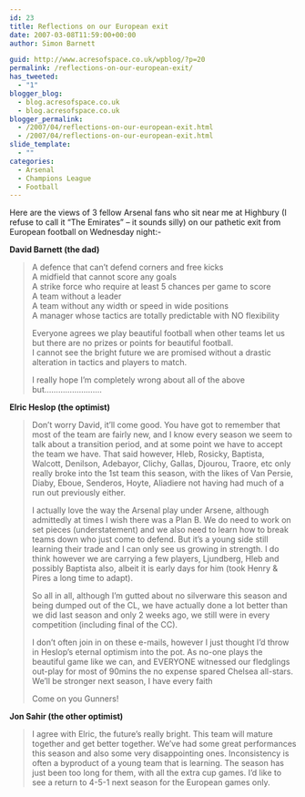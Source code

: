 ```yaml
---
id: 23
title: Reflections on our European exit
date: 2007-03-08T11:59:00+00:00
author: Simon Barnett

guid: http://www.acresofspace.co.uk/wpblog/?p=20
permalink: /reflections-on-our-european-exit/
has_tweeted:
  - "1"
blogger_blog:
  - blog.acresofspace.co.uk
  - blog.acresofspace.co.uk
blogger_permalink:
  - /2007/04/reflections-on-our-european-exit.html
  - /2007/04/reflections-on-our-european-exit.html
slide_template:
  - ""
categories:
  - Arsenal
  - Champions League
  - Football
---
```

Here are the views of 3 fellow Arsenal fans who sit near me at Highbury (I refuse to call it &#8220;The Emirates&#8221; &#8211; it sounds silly) on our pathetic exit from European football on Wednesday night:-

<!--more-->

<span style="font-weight: bold">David Barnett (the dad)</span>

> A defence that can&#8217;t defend corners and free kicks  
> A midfield that cannot score any goals  
> A strike force who require at least 5 chances per game to score  
> A team without a leader  
> A team without any width or speed in wide positions  
> A manager whose tactics are totally predictable with NO flexibility
> 
> Everyone agrees we play beautiful football when other teams let us but there are no prizes or points for beautiful football.  
> I cannot see the bright future we are promised without a drastic alteration in tactics and players to match.
> 
> I really hope I&#8217;m completely wrong about all of the above but&#8230;&#8230;&#8230;&#8230;&#8230;&#8230;&#8230;&#8230;.

<span style="font-weight: bold">Elric Heslop (the optimist)</span>

> Don’t worry David, it’ll come good. You have got to remember that most of the team are fairly new, and I know every season we seem to talk about a transition period, and at some point we have to accept the team we have. That said however, Hleb, Rosicky, Baptista, Walcott, Denilson, Adebayor, Clichy, Gallas, Djourou, Traore, etc only really broke into the 1st team this season, with the likes of Van Persie, Diaby, Eboue, Senderos, Hoyte, Aliadiere not having had much of a run out previously either.
> 
> I actually love the way the Arsenal play under Arsene, although admittedly at times I wish there was a Plan B. We do need to work on set pieces (understatement) and we also need to learn how to break teams down who just come to defend. But it’s a young side still learning their trade and I can only see us growing in strength. I do think however we are carrying a few players, Ljundberg, Hleb and possibly Baptista also, albeit it is early days for him (took Henry & Pires a long time to adapt).
> 
> So all in all, although I’m gutted about no silverware this season and being dumped out of the CL, we have actually done a lot better than we did last season and only 2 weeks ago, we still were in every competition (including final of the CC).
> 
> I don’t often join in on these e-mails, however I just thought I’d throw in Heslop’s eternal optimism into the pot. As no-one plays the beautiful game like we can, and EVERYONE witnessed our fledglings out-play for most of 90mins the no expense spared Chelsea all-stars. We’ll be stronger next season, I have every faith
> 
> Come on you Gunners!

<span style="font-weight: bold">Jon Sahir (the other optimist)</span>

> I agree with Elric, the future&#8217;s really bright. This team will mature together and get better together. We&#8217;ve had some great performances this season and also some very disappointing ones. Inconsistency is often a byproduct of a young team that is learning. The season has just been too long for them, with all the extra cup games. I&#8217;d like to see a return to 4-5-1 next season for the European games only.
